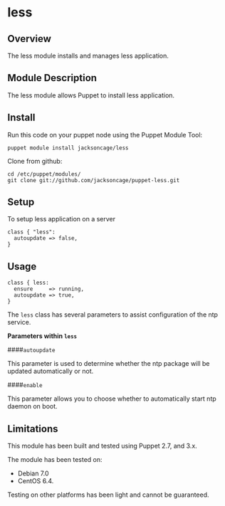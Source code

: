less
====


Overview
--------

The less module installs and manages less application.


Module Description
-------------------

The less module allows Puppet to install less application.

Install
-------

Run this code on your puppet node using the Puppet Module Tool:

	puppet module install jacksoncage/less

Clone from github:

	cd /etc/puppet/modules/
	git clone git://github.com/jacksoncage/puppet-less.git

Setup
-----

To setup less application on a server

    class { "less":
      autoupdate => false,
    }

Usage
------

    class { less:
      ensure     => running,
      autoupdate => true,
    }

The `less` class has several parameters to assist configuration of the ntp service.

**Parameters within `less`**

####`autoupdate`

This parameter is used to determine whether the ntp package will be updated automatically or not.

####`enable` 

This parameter allows you to choose whether to automatically start ntp daemon on boot.


Limitations
------------

This module has been built and tested using Puppet 2.7, and 3.x.

The module has been tested on:

* Debian 7.0 
* CentOS 6.4.

Testing on other platforms has been light and cannot be guaranteed. 
